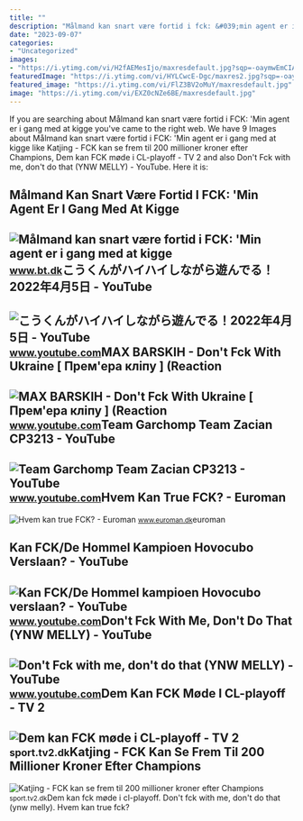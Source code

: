 ```yaml
---
title: ""
description: "Målmand kan snart være fortid i fck: &#039;min agent er i gang med at kigge"
date: "2023-09-07"
categories:
- "Uncategorized"
images:
- "https://i.ytimg.com/vi/H2fAEMesIjo/maxresdefault.jpg?sqp=-oaymwEmCIAKENAF8quKqQMa8AEB-AH-CYAC0AWKAgwIABABGGUgXyhTMA8=&amp;rs=AOn4CLCJYSghky0o-ilndxvg6fCYAda1ug"
featuredImage: "https://i.ytimg.com/vi/HYLCwcE-Dgc/maxres2.jpg?sqp=-oaymwEoCIAKENAF8quKqQMcGADwAQH4AYwCgALgA4oCDAgAEAEYRSBHKGUwDw==&amp;rs=AOn4CLC_ulBvmvqa2cf2uT56Qfk3FCYaDA"
featured_image: "https://i.ytimg.com/vi/FlZ3BV2oMuY/maxresdefault.jpg"
image: "https://i.ytimg.com/vi/EXZ0cNZe6BE/maxresdefault.jpg"
---
```


If you are searching about Målmand kan snart være fortid i FCK: 'Min agent er i gang med at kigge you've came to the right web. We have 9 Images about Målmand kan snart være fortid i FCK: 'Min agent er i gang med at kigge like Katjing - FCK kan se frem til 200 millioner kroner efter Champions, Dem kan FCK møde i CL-playoff - TV 2 and also Don't Fck with me, don't do that (YNW MELLY) - YouTube. Here it is:

Målmand Kan Snart Være Fortid I FCK: 'Min Agent Er I Gang Med At Kigge
----------------------------------------------------------------------

 ![Målmand kan snart være fortid i FCK: 'Min agent er i gang med at kigge](https://bt.bmcdn.dk/media/cache/resolve/image_960x545/image/193/1936173/24283440-soccer-worldcup-aus-dnkreport.jpg) <small>www.bt.dk</small>こうくんがハイハイしながら遊んでる！2022年4月5日 - YouTube
-------------------------------------

 ![こうくんがハイハイしながら遊んでる！2022年4月5日 - YouTube](https://i.ytimg.com/vi/H2fAEMesIjo/maxresdefault.jpg?sqp=-oaymwEmCIAKENAF8quKqQMa8AEB-AH-CYAC0AWKAgwIABABGGUgXyhTMA8=&rs=AOn4CLCJYSghky0o-ilndxvg6fCYAda1ug) <small>www.youtube.com</small>MAX BARSKIH - Don't Fck With Ukraine \[ Прем'ера кліпу \] (Reaction
-------------------------------------------------------------------

 ![MAX BARSKIH - Don't Fck With Ukraine [ Прем'ера кліпу ] (Reaction](https://i.ytimg.com/vi/EXZ0cNZe6BE/maxresdefault.jpg) <small>www.youtube.com</small>Team Garchomp Team Zacian CP3213 - YouTube
------------------------------------------

 ![Team Garchomp Team Zacian CP3213 - YouTube](https://i.ytimg.com/vi/HYLCwcE-Dgc/maxres2.jpg?sqp=-oaymwEoCIAKENAF8quKqQMcGADwAQH4AYwCgALgA4oCDAgAEAEYRSBHKGUwDw==&rs=AOn4CLC_ulBvmvqa2cf2uT56Qfk3FCYaDA) <small>www.youtube.com</small>Hvem Kan True FCK? - Euroman
----------------------------

 ![Hvem kan true FCK? - Euroman](https://www.euroman.dk/media/34cce3a1eb074c27b5d995e04420970b/9a4dd9c971ee453a84ce87c11e0d4825.jpg?width=1920) <small>www.euroman.dk</small>euroman

Kan FCK/De Hommel Kampioen Hovocubo Verslaan? - YouTube
-------------------------------------------------------

 ![Kan FCK/De Hommel kampioen Hovocubo verslaan? - YouTube](https://i.ytimg.com/vi/FlZ3BV2oMuY/maxresdefault.jpg) <small>www.youtube.com</small>Don't Fck With Me, Don't Do That (YNW MELLY) - YouTube
------------------------------------------------------

 ![Don't Fck with me, don't do that (YNW MELLY) - YouTube](https://i.ytimg.com/vi/JBvd26gObEs/hq2.jpg) <small>www.youtube.com</small>Dem Kan FCK Møde I CL-playoff - TV 2
------------------------------------

 ![Dem kan FCK møde i CL-playoff - TV 2](https://cdn-free-i2legacy.tv2i.dk/i/14/14299784-e72f68826b8bdffa63ef9cea4384a792.jpeg?w=1280&h=720&q=60&crop=faces&auto=format&fit=crop) <small>sport.tv2.dk</small>Katjing - FCK Kan Se Frem Til 200 Millioner Kroner Efter Champions
------------------------------------------------------------------

 ![Katjing - FCK kan se frem til 200 millioner kroner efter Champions](https://cdn-free.tv2i.dk/e/d/i/editorial/9/6/f/96f730be-fc00-423d-b248-44ca01ad0b54?ixlib=js-3.2.1&w=1280&h=720&q=60&auto=format&fit=crop&rect64=MCw4MywzNTM2LDE5ODk&s=ec5ed23e6c74ad20d64f101a6379d803) <small>sport.tv2.dk</small>Dem kan fck møde i cl-playoff. Don't fck with me, don't do that (ynw melly). Hvem kan true fck?

